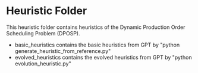 # Heuristic Folder 
 
This heuristic folder contains heuristics of the Dynamic Production Order Scheduling Problem (DPOSP). 

- basic_heuristics contains the basic heuristics from GPT by "python generate_heuristic_from_reference.py"
- evolved_heuristics contains the evolved heuristics from GPT by "python evolution_heuristic.py"
